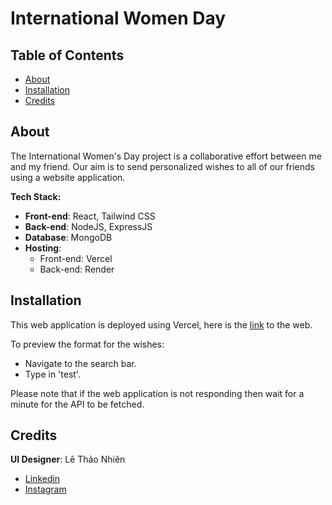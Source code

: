 # International Women Day

## Table of Contents
- [About](#about)
- [Installation](#installation)
- [Credits](#credits)

## About
The International Women's Day project is a collaborative effort between me and my friend. Our aim is to send personalized wishes to all of our friends using a website application.

**Tech Stack:**
- **Front-end**: React, Tailwind CSS
- **Back-end**: NodeJS, ExpressJS
- **Database**: MongoDB
- **Hosting**:
    - Front-end: Vercel
    - Back-end: Render

## Installation
This web application is deployed using Vercel, here is the [link](https://international-women-day.vercel.app/) to the web.

To preview the format for the wishes:
- Navigate to the search bar.
- Type in 'test'.

Please note that if the web application is not responding then wait for a minute for the API to be fetched.

## Credits
**UI Designer**: Lê Thảo Nhiên 
* [Linkedin]()
* [Instagram](https://www.instagram.com/nhiinbeocutenhattrendoi/)